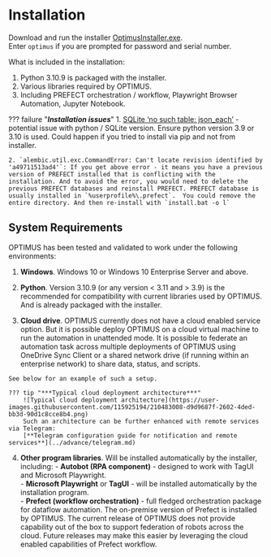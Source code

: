 # Installation  

Download and run the installer [OptimusInstaller.exe](https://github.com/ray-oh/Optimus-Installation/raw/main/installation/OptimusInstaller.exe).  
Enter `optimus` if you are prompted for password and serial number.  

What is included in the installation:  

  1. Python 3.10.9 is packaged with the installer.  
  2. Various libraries required by OPTIMUS.  
  3. Including PREFECT orchestration / workflow, Playwright Browser Automation, Jupyter Notebook.  

??? failure "***Installation issues***"
    1. [SQLite ‘no such table: json_each’](https://github.com/PrefectHQ/prefect/issues/5970) - potential issue with python / SQLite version.  Ensure python version 3.9 or 3.10 is used. Could happen if you tried to install via pip and not from installer.  

    2. `alembic.util.exc.CommandError: Can't locate revision identified by 'a49711513ad4'`: If you get above error - it means you have a previous version of PREFECT installed that is conflicting with the installation. And to avoid the error, you would need to delete the previous PREFECT databases and reinstall PREFECT. PREFECT database is usually installed in `%userprofile%\.prefect`.  You could remove the entire directory. And then re-install with `install.bat -o l`

## System Requirements  

OPTIMUS has been tested and validated to work under the following environments:  

  1. **Windows**. Windows 10 or Windows 10 Enterprise Server and above.  

  2. **Python**.  Version 3.10.9 (or any version < 3.11 and > 3.9) is the recommended for compatibility with current libraries used by OPTIMUS.  And is already packaged with the installer.  

  3. **Cloud drive**.  OPTIMUS currently does not have a cloud enabled service option.  But it is possible deploy OPTIMUS on a cloud virtual machine to run the automation in unattended mode.  It is possible to federate an automation task across multiple deployments of OPTIMUS using OneDrive Sync Client or a shared network drive (if running within an enterprise network) to share data, status, and scripts.  
  
    See below for an example of such a setup. 

    ??? tip "***Typical cloud deployment architecture***"
        ![Typical cloud deployment architecture](https://user-images.githubusercontent.com/115925194/210483008-d9d9687f-2602-4ded-bb3d-90d1c8cce8b4.png)  
        Such an architecture can be further enhanced with remote services via Telegram:  
        [**Telegram configuration guide for notification and remote services**](../advance/telegram.md)

  4. **Other program libraries**.  Will be installed automatically by the installer, including:
    - **Autobot (RPA component)** - designed to work with TagUI and Microsoft Playwright.  
    - **Microsoft Playwright** or **TagUI** - will be installed automatically by the installation program.  
    - **Prefect (workflow orchestration)** - full fledged orchestration package for dataflow automation.  The on-premise version of Prefect is installed by OPTIMUS.  The current release of OPTIMUS does not provide capability out of the box to support federation of robots across the cloud.  Future releases may make this easier by leveraging the cloud enabled capabilities of Prefect workflow.  
